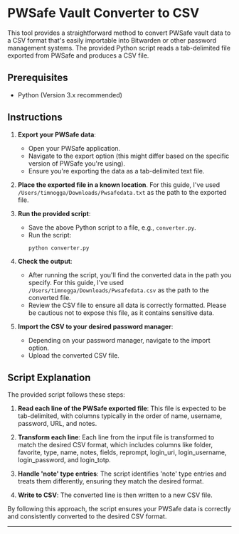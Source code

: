 # PWSafe Vault Converter to CSV

This tool provides a straightforward method to convert PWSafe vault data to a CSV format that's easily importable into Bitwarden or other password management systems. The provided Python script reads a tab-delimited file exported from PWSafe and produces a CSV file.

## Prerequisites

- Python (Version 3.x recommended)

## Instructions

1. **Export your PWSafe data**: 
    - Open your PWSafe application.
    - Navigate to the export option (this might differ based on the specific version of PWSafe you're using).
    - Ensure you're exporting the data as a tab-delimited text file.

2. **Place the exported file in a known location**. For this guide, I've used `/Users/timnogga/Downloads/Pwsafedata.txt` as the path to the exported file.

3. **Run the provided script**:
    - Save the above Python script to a file, e.g., `converter.py`.
    - Run the script: 
      ```
      python converter.py
      ```

4. **Check the output**:
    - After running the script, you'll find the converted data in the path you specify. For this guide, I've used `/Users/timnogga/Downloads/Pwsafedata.csv` as the path to the converted file.
    - Review the CSV file to ensure all data is correctly formatted. Please be cautious not to expose this file, as it contains sensitive data.

5. **Import the CSV to your desired password manager**:
    - Depending on your password manager, navigate to the import option.
    - Upload the converted CSV file.

## Script Explanation

The provided script follows these steps:

1. **Read each line of the PWSafe exported file**: This file is expected to be tab-delimited, with columns typically in the order of name, username, password, URL, and notes.

2. **Transform each line**: Each line from the input file is transformed to match the desired CSV format, which includes columns like folder, favorite, type, name, notes, fields, reprompt, login_uri, login_username, login_password, and login_totp.

3. **Handle 'note' type entries**: The script identifies 'note' type entries and treats them differently, ensuring they match the desired format.

4. **Write to CSV**: The converted line is then written to a new CSV file.

By following this approach, the script ensures your PWSafe data is correctly and consistently converted to the desired CSV format.

---

